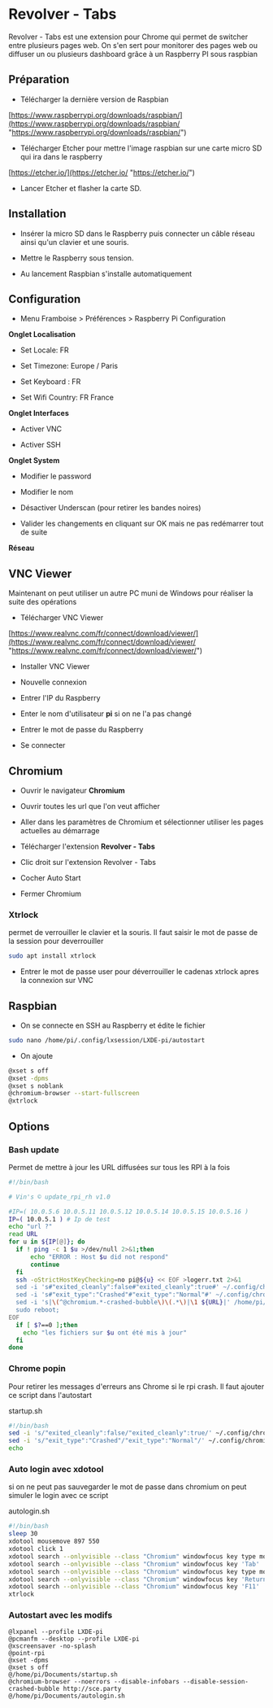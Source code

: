 # Revolver - Tabs

Revolver - Tabs est une extension pour Chrome qui permet de switcher entre plusieurs pages web. On s'en sert pour monitorer des pages web ou diffuser un ou plusieurs dashboard grâce à un Raspberry PI sous raspbian

## Préparation

- Télécharger la dernière version de Raspbian

[https://www.raspberrypi.org/downloads/raspbian/](https://www.raspberrypi.org/downloads/raspbian/ "https://www.raspberrypi.org/downloads/raspbian/")

- Télécharger Etcher pour mettre l'image raspbian sur une carte micro SD qui ira dans le raspberry

[https://etcher.io/](https://etcher.io/ "https://etcher.io/")

- Lancer Etcher et flasher la carte SD.

## Installation

- Insérer la micro SD dans le Raspberry puis connecter un câble réseau ainsi qu'un clavier et une souris.

- Mettre le Raspberry sous tension.

- Au lancement Raspbian s'installe automatiquement

## Configuration

- Menu Framboise > Préférences > Raspberry Pi Configuration

**Onglet Localisation**

- Set Locale: FR

- Set Timezone: Europe / Paris

- Set Keyboard : FR

- Set Wifi Country: FR France

**Onglet Interfaces**

- Activer VNC

- Activer SSH

**Onglet System**

- Modifier le password

- Modifier le nom

- Désactiver Underscan (pour retirer les bandes noires)

- Valider les changements en cliquant sur OK mais ne pas redémarrer tout de suite

**Réseau**

## VNC Viewer

Maintenant on peut utiliser un autre PC muni de Windows pour réaliser la suite des opérations

- Télécharger VNC Viewer

[https://www.realvnc.com/fr/connect/download/viewer/](https://www.realvnc.com/fr/connect/download/viewer/ "https://www.realvnc.com/fr/connect/download/viewer/")

- Installer VNC Viewer

- Nouvelle connexion

- Entrer l'IP du Raspberry

- Enter le nom d'utilisateur **pi** si on ne l'a pas changé

- Entrer le mot de passe du Raspberry

- Se connecter

## Chromium

- Ouvrir le navigateur **Chromium**

- Ouvrir toutes les url que l'on veut afficher

- Aller dans les paramètres de Chromium et sélectionner utiliser les pages actuelles au démarrage

- Télécharger l'extension **Revolver - Tabs**

- Clic droit sur l'extension Revolver - Tabs

- Cocher Auto Start

- Fermer Chromium

### Xtrlock

permet de verrouiller le clavier et la souris. Il faut saisir le mot de passe de la session pour deverrouiller

```bash
sudo apt install xtrlock
```

- Entrer le mot de passe user pour déverrouiller le cadenas xtrlock apres la connexion sur VNC

## Raspbian

- On se connecte en SSH au Raspberry et édite le fichier

```bash
sudo nano /home/pi/.config/lxsession/LXDE-pi/autostart
```

- On ajoute

```bash
@xset s off
@xset -dpms
@xset s noblank
@chromium-browser --start-fullscreen
@xtrlock
```

## Options

### Bash update

Permet de mettre à jour les URL diffusées sur tous les RPI à la fois

```bash
#!/bin/bash

# Vin's © update_rpi_rh v1.0

#IP=( 10.0.5.6 10.0.5.11 10.0.5.12 10.0.5.14 10.0.5.15 10.0.5.16 )
IP=( 10.0.5.1 ) # Ip de test
echo "url ?"
read URL
for u in ${IP[@]}; do
  if ! ping -c 1 $u >/dev/null 2>&1;then
      echo "ERROR : Host $u did not respond"
      continue
  fi
  ssh -oStrictHostKeyChecking=no pi@${u} << EOF >logerr.txt 2>&1
  sed -i 's#"exited_cleanly":false#"exited_cleanly":true#' ~/.config/chromium/Local\ State;
  sed -i 's#"exit_type":"Crashed"#"exit_type":"Normal"#' ~/.config/chromium/Default/Preferences;
  sed -i 's|\(^@chromium.*-crashed-bubble\)\(.*\)|\1 ${URL}|' /home/pi/.config/lxsession/LXDE-pi/autostart;
  sudo reboot;
EOF
  if [ $?==0 ];then
    echo "les fichiers sur $u ont été mis à jour"
  fi
done
```

### Chrome popin

Pour retirer les messages d'erreurs ans Chrome si le rpi crash. Il faut ajouter ce script dans l'autostart

startup.sh

```bash
#!/bin/bash
sed -i 's/"exited_cleanly":false/"exited_cleanly":true/' ~/.config/chromium/Local\ State
sed -i 's/"exit_type":"Crashed"/"exit_type":"Normal"/' ~/.config/chromium/Default/Preferences
echo
```

### Auto login avec xdotool

si on ne peut pas sauvegarder le mot de passe dans chromium on peut simuler le login avec ce script

autologin.sh

```bash
#!/bin/bash
sleep 30
xdotool mousemove 897 550
xdotool click 1
xdotool search --onlyvisible --class "Chromium" windowfocus key type monlogin
xdotool search --onlyvisible --class "Chromium" windowfocus key 'Tab'
xdotool search --onlyvisible --class "Chromium" windowfocus key type monmotdepasse
xdotool search --onlyvisible --class "Chromium" windowfocus key 'Return'
xdotool search --onlyvisible --class "Chromium" windowfocus key 'F11'
xtrlock
```

### Autostart avec les modifs

```
@lxpanel --profile LXDE-pi
@pcmanfm --desktop --profile LXDE-pi
@xscreensaver -no-splash
@point-rpi
@xset -dpms
@xset s off
@/home/pi/Documents/startup.sh
@chromium-browser --noerrors --disable-infobars --disable-session-crashed-bubble http://sce.party 
@/home/pi/Documents/autologin.sh
```
